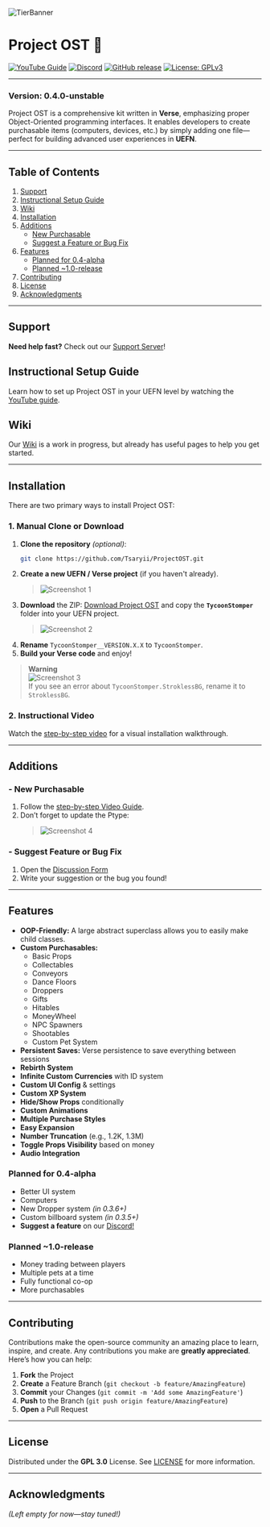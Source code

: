 
![TierBanner](https://github.com/user-attachments/assets/bf05d53f-bb8e-4571-9762-e61778cecac7)

# Project OST 🚀 
[![YouTube Guide](https://img.shields.io/badge/Video_Guide-Playlist-red?logo=youtube)](https://www.youtube.com/watch?v=q2OvY_Gq5Bk&t=405s)
[![Discord](https://img.shields.io/discord/1060402730025369730?label=Discord%20Server&logo=discord&color=7289da)]([https://discord.gg/R87aPX78Fa](https://discord.gg/R87aPX78Fa))
[![GitHub release](https://img.shields.io/github/v/release/Tsaryii/ProjectOST?label=Latest%20Release)](https://github.com/Tsaryii/ProjectOST/releases)
[![License: GPLv3](https://img.shields.io/badge/License-GPLv3-blue.svg)](LICENSE)

---

### Version: 0.4.0-unstable

Project OST is a comprehensive kit written in **Verse**, emphasizing proper Object-Oriented programming interfaces. It enables developers to create purchasable items (computers, devices, etc.) by simply adding one file—perfect for building advanced user experiences in **UEFN**.

---

## Table of Contents
1. [Support](#support)
2. [Instructional Setup Guide](#instructional-setup-guide)
3. [Wiki](#wiki)
4. [Installation](#installation)
5. [Additions](#additions)
    - [New Purchasable](#-new-purchasable)
    - [Suggest a Feature or Bug Fix](#-suggest-feature-or-bug-fix)
6. [Features](#features)
    - [Planned for 0.4-alpha](#planned-for-04-alpha)
    - [Planned ~1.0-release](#planned-10-release)
7. [Contributing](#contributing)
8. [License](#license)
9. [Acknowledgments](#acknowledgments)

---

## Support
**Need help fast?** Check out our [Support Server](https://discord.gg/R87aPX78Fa)!  

## Instructional Setup Guide
Learn how to set up Project OST in your UEFN level by watching the [YouTube guide](https://www.youtube.com/watch?v=q2OvY_Gq5Bk).

## Wiki
Our [Wiki](https://github.com/Tsaryii/ProjectOST/wiki) is a work in progress, but already has useful pages to help you get started.

---

## Installation

There are two primary ways to install Project OST:

### 1. Manual Clone or Download
1. **Clone the repository** *(optional)*:
   ```bash
   git clone https://github.com/Tsaryii/ProjectOST.git
   ```
2. **Create a new UEFN / Verse project** (if you haven't already).
   > ![Screenshot 1](./Images/CreateUEFN.png)
3. **Download** the ZIP: [Download Project OST](https://github.com/Tsaryii/ProjectOST/archive/refs/heads/main.zip) and copy the **`TycoonStomper`** folder into your UEFN project.
   > ![Screenshot 2](./Images/TycoonStomper.png)
4. **Rename** `TycoonStomper__VERSION.X.X` to `TycoonStomper`.
5. **Build your Verse code** and enjoy!

> **Warning**  
> ![Screenshot 3](./Images/warning.png)  
> If you see an error about `TycoonStomper.StroklessBG`, rename it to `StroklessBG`.

### 2. Instructional Video
Watch the [step-by-step video](https://www.youtube.com/watch?v=q2OvY_Gq5Bk) for a visual installation walkthrough.

---

## Additions

### - New Purchasable
1. Follow the [step-by-step Video Guide](https://www.youtube.com/watch?v=ojgnbpQiWuU).  
2. Don’t forget to update the Ptype:  
   > ![Screenshot 4](./Images/DontForget.png)

### - Suggest Feature or Bug Fix
1. Open the [Discussion Form](https://github.com/Tsaryii/ProjectOST/discussions/1)  
2. Write your suggestion or the bug you found!

---

## Features
- **OOP-Friendly:** A large abstract superclass allows you to easily make child classes.  
- **Custom Purchasables:**  
  - Basic Props  
  - Collectables  
  - Conveyors  
  - Dance Floors  
  - Droppers  
  - Gifts  
  - Hitables  
  - MoneyWheel  
  - NPC Spawners  
  - Shootables  
  - Custom Pet System  
- **Persistent Saves:** Verse persistence to save everything between sessions  
- **Rebirth System**  
- **Infinite Custom Currencies** with ID system  
- **Custom UI Config** & settings  
- **Custom XP System**  
- **Hide/Show Props** conditionally  
- **Custom Animations**  
- **Multiple Purchase Styles**  
- **Easy Expansion**  
- **Number Truncation** (e.g., 1.2K, 1.3M)  
- **Toggle Props Visibility** based on money  
- **Audio Integration**  

### Planned for 0.4-alpha
- Better UI system  
- Computers  
- New Dropper system *(in 0.3.6+)*  
- Custom billboard system *(in 0.3.5+)*  
- **Suggest a feature** on our [Discord!](https://discord.gg/R87aPX78Fa)

### Planned ~1.0-release
- Money trading between players  
- Multiple pets at a time  
- Fully functional co-op  
- More purchasables

---

## Contributing
Contributions make the open-source community an amazing place to learn, inspire, and create. Any contributions you make are **greatly appreciated**.  
Here’s how you can help:

1. **Fork** the Project  
2. **Create** a Feature Branch (`git checkout -b feature/AmazingFeature`)  
3. **Commit** your Changes (`git commit -m 'Add some AmazingFeature'`)  
4. **Push** to the Branch (`git push origin feature/AmazingFeature`)  
5. **Open** a Pull Request

---

## License
Distributed under the **GPL 3.0** License. See [LICENSE](LICENSE) for more information.

---

## Acknowledgments
*(Left empty for now—stay tuned!)*
```
